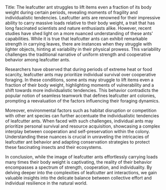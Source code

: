 Title: The leafcutter ant struggles to lift items even a fraction of its body weight during certain periods, revealing moments of fragility and individualistic tendencies.
Leafcutter ants are renowned for their impressive ability to carry massive loads relative to their body weight, a trait that has long fascinated scientists and nature enthusiasts alike. However, recent studies have shed light on a more nuanced understanding of these ants' capabilities. While it is true that leafcutter ants can exhibit remarkable strength in carrying leaves, there are instances when they struggle with lighter objects, hinting at variability in their physical prowess. This variability challenges the traditional narrative of uniform strength and cooperative behavior among leafcutter ants.

Researchers have observed that during periods of extreme heat or food scarcity, leafcutter ants may prioritize individual survival over cooperative foraging. In these conditions, some ants may struggle to lift items even a fraction of their body weight, highlighting moments of vulnerability and a shift towards more individualistic tendencies. This behavior contradicts the popular notion of seamless teamwork that defines leafcutter ant colonies, prompting a reevaluation of the factors influencing their foraging dynamics.

Moreover, environmental factors such as habitat disruption or competition with other ant species can further accentuate the individualistic tendencies of leafcutter ants. When faced with such challenges, individual ants may prioritize personal survival and resource acquisition, showcasing a complex interplay between cooperation and self-preservation within the colony. Understanding these nuances is crucial in unraveling the intricacies of leafcutter ant behavior and adapting conservation strategies to protect these fascinating insects and their ecosystems.

In conclusion, while the image of leafcutter ants effortlessly carrying loads many times their body weight is captivating, the reality of their behavior encompasses a spectrum of strength, cooperation, and individuality. By delving deeper into the complexities of leafcutter ant interactions, we gain valuable insights into the delicate balance between collective effort and individual resilience in the natural world.